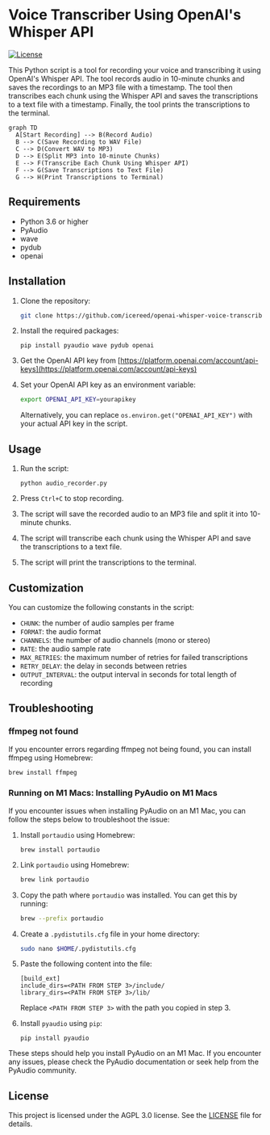 # Voice Transcriber Using OpenAI's Whisper API

[![License](https://img.shields.io/badge/license-AGPL%203.0-blue.svg)](LICENSE)

This Python script is a tool for recording your voice and transcribing it using OpenAI's Whisper API. The tool records audio in 10-minute chunks and saves the recordings to an MP3 file with a timestamp. The tool then transcribes each chunk using the Whisper API and saves the transcriptions to a text file with a timestamp. Finally, the tool prints the transcriptions to the terminal.

```mermaid
graph TD
  A[Start Recording] --> B(Record Audio)
  B --> C(Save Recording to WAV File)
  C --> D(Convert WAV to MP3)
  D --> E(Split MP3 into 10-minute Chunks)
  E --> F(Transcribe Each Chunk Using Whisper API)
  F --> G(Save Transcriptions to Text File)
  G --> H(Print Transcriptions to Terminal)
```

## Requirements

- Python 3.6 or higher
- PyAudio
- wave
- pydub
- openai

## Installation

1.  Clone the repository:

    ```bash
    git clone https://github.com/icereed/openai-whisper-voice-transcriber.git
    ```

2.  Install the required packages:

    `pip install pyaudio wave pydub openai`

3.  Get the OpenAI API key from [https://platform.openai.com/account/api-keys](https://platform.openai.com/account/api-keys)

4.  Set your OpenAI API key as an environment variable:

    ```bash
    export OPENAI_API_KEY=yourapikey
    ```

    Alternatively, you can replace `os.environ.get("OPENAI_API_KEY")` with your actual API key in the script.

## Usage

1.  Run the script:

    `python audio_recorder.py`

2.  Press `Ctrl+C` to stop recording.
3.  The script will save the recorded audio to an MP3 file and split it into 10-minute chunks.
4.  The script will transcribe each chunk using the Whisper API and save the transcriptions to a text file.
5.  The script will print the transcriptions to the terminal.

## Customization

You can customize the following constants in the script:

- `CHUNK`: the number of audio samples per frame
- `FORMAT`: the audio format
- `CHANNELS`: the number of audio channels (mono or stereo)
- `RATE`: the audio sample rate
- `MAX_RETRIES`: the maximum number of retries for failed transcriptions
- `RETRY_DELAY`: the delay in seconds between retries
- `OUTPUT_INTERVAL`: the output interval in seconds for total length of recording

## Troubleshooting

### ffmpeg not found

If you encounter errors regarding ffmpeg not being found, you can install ffmpeg using Homebrew:

```bash
brew install ffmpeg
```

### Running on M1 Macs: Installing PyAudio on M1 Macs

If you encounter issues when installing PyAudio on an M1 Mac, you can follow the steps below to troubleshoot the issue:

1.  Install `portaudio` using Homebrew:

    `brew install portaudio`

2.  Link `portaudio` using Homebrew:

    ```bash
    brew link portaudio
    ```

3.  Copy the path where `portaudio` was installed. You can get this by running:

    ```bash
    brew --prefix portaudio
    ```

4.  Create a `.pydistutils.cfg` file in your home directory:

    ```bash
    sudo nano $HOME/.pydistutils.cfg
    ```

5.  Paste the following content into the file:

    ```
    [build_ext]
    include_dirs=<PATH FROM STEP 3>/include/
    library_dirs=<PATH FROM STEP 3>/lib/
    ```

    Replace `<PATH FROM STEP 3>` with the path you copied in step 3.

6.  Install `pyaudio` using `pip`:

    `pip install pyaudio`

These steps should help you install PyAudio on an M1 Mac. If you encounter any issues, please check the PyAudio documentation or seek help from the PyAudio community.

## License

This project is licensed under the AGPL 3.0 license. See the [LICENSE](LICENSE) file for details.
